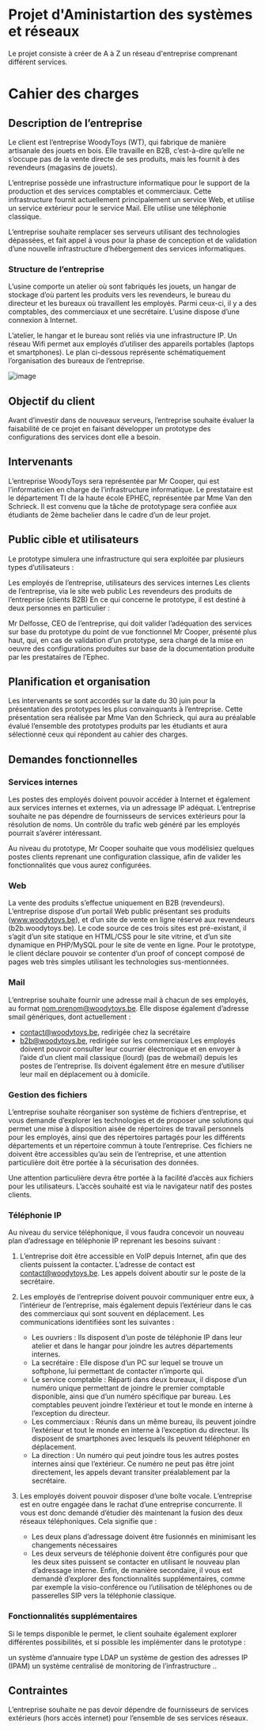 # Projet d'Aministartion des systèmes et réseaux

Le projet consiste à créer de A à Z un réseau d'entreprise comprenant différent services.


# Cahier des charges

## Description de l’entreprise
Le client est l’entreprise WoodyToys (WT), qui fabrique de manière artisanale des jouets en bois. Elle travaille en B2B, c’est-à-dire qu’elle ne s’occupe pas de la vente directe de ses produits, mais les fournit à des revendeurs (magasins de jouets).

L’entreprise possède une infrastructure informatique pour le support de la production et des services comptables et commerciaux. Cette infrastructure fournit actuellement principalement un service Web, et utilise un service extérieur pour le service Mail. Elle utilise une téléphonie classique.

L’entreprise souhaite remplacer ses serveurs utilisant des technologies dépassées, et fait appel à vous pour la phase de conception et de validation d’une nouvelle infrastructure d’hébergement des services informatiques.

### Structure de l’entreprise
L’usine comporte un atelier où sont fabriqués les jouets, un hangar de stockage d’où partent les produits vers les revendeurs, le bureau du directeur et les bureaux où travaillent les employés. Parmi ceux-ci, il y a des comptables, des commerciaux et une secrétaire. L’usine dispose d’une connexion à Internet.

L’atelier, le hangar et le bureau sont reliés via une infrastructure IP. Un réseau Wifi permet aux employés d’utiliser des appareils portables (laptops et smartphones). Le plan ci-dessous représente schématiquement l’organisation des bureaux de l’entreprise.

![image](https://user-images.githubusercontent.com/71312671/168784865-d247f541-ef7e-4b34-8c1c-98b2a8d9e297.png)


## Objectif du client
Avant d’investir dans de nouveaux serveurs, l’entreprise souhaite évaluer la faisabilité de ce projet en faisant développer un prototype des configurations des services dont elle a besoin.

## Intervenants
L’entreprise WoodyToys sera représentée par Mr Cooper, qui est l’informaticien en charge de l’infrastructure informatique. Le prestataire est le département TI de la haute école EPHEC, représentée par Mme Van den Schrieck. Il est convenu que la tâche de prototypage sera confiée aux étudiants de 2ème bachelier dans le cadre d’un de leur projet.

## Public cible et utilisateurs
Le prototype simulera une infrastructure qui sera exploitée par plusieurs types d’utilisateurs :

Les employés de l’entreprise, utilisateurs des services internes
Les clients de l’entreprise, via le site web public
Les revendeurs des produits de l’entreprise (clients B2B)
En ce qui concerne le prototype, il est destiné à deux personnes en particulier :

Mr Delfosse, CEO de l’entreprise, qui doit valider l’adéquation des services sur base du prototype du point de vue fonctionnel
Mr Cooper, présenté plus haut, qui, en cas de validation d’un prototype, sera chargé de la mise en oeuvre des configurations produites sur base de la documentation produite par les prestataires de l’Ephec.

## Planification et organisation
Les intervenants se sont accordés sur la date du 30 juin pour la présentation des prototypes les plus convainquants à l’entreprise. Cette présentation sera réalisée par Mme Van den Schrieck, qui aura au préalable évalué l’ensemble des prototypes produits par les étudiants et aura sélectionné ceux qui répondent au cahier des charges.

## Demandes fonctionnelles
### Services internes
Les postes des employés doivent pouvoir accéder à Internet et également aux services internes et externes, via un adressage IP adéquat. L’entreprise souhaite ne pas dépendre de fournisseurs de services extérieurs pour la résolution de noms. Un contrôle du trafic web généré par les employés pourrait s’avérer intéressant.

Au niveau du prototype, Mr Cooper souhaite que vous modélisiez quelques postes clients reprenant une configuration classique, afin de valider les fonctionnalités que vous aurez configurées.

### Web
La vente des produits s’effectue uniquement en B2B (revendeurs). L’entreprise dispose d’un portail Web public présentant ses produits (www.woodytoys.be), et d’un site de vente en ligne réservé aux revendeurs (b2b.woodytoys.be). Le code source de ces trois sites est pré-existant, il s’agit d’un site statique en HTML/CSS pour le site vitrine, et d’un site dynamique en PHP/MySQL pour le site de vente en ligne. Pour le prototype, le client déclare pouvoir se contenter d’un proof of concept composé de pages web très simples utilisant les technologies sus-mentionnées.

### Mail
L’entreprise souhaite fournir une adresse mail à chacun de ses employés, au format nom.prenom@woodytoys.be. Elle dispose également d’adresse smail génériques, dont actuellement :

* contact@woodytoys.be, redirigée chez la secrétaire
* b2b@woodytoys.be, redirigée sur les commerciaux
Les employés doivent pouvoir consulter leur courrier électronique et en envoyer à l’aide d’un client mail classique (lourd) (pas de webmail) depuis les postes de l’entreprise. Ils doivent également être en mesure d’utiliser leur mail en déplacement ou à domicile.

### Gestion des fichiers
L’entreprise souhaite réorganiser son système de fichiers d’entreprise, et vous demande d’explorer les technologies et de proposer une solutions qui permet une mise à disposition aisée de répertoires de travail personnels pour les employés, ainsi que des répertoires partagés pour les différents départements et un répertoire commun à toute l’entreprise. Ces fichiers ne doivent être accessibles qu’au sein de l’entreprise, et une attention particulière doit être portée à la sécurisation des données.

Une attention particulière devra être portée à la facilité d’accès aux fichiers pour les utilisateurs. L’accès souhaité est via le navigateur natif des postes clients.

### Téléphonie IP
Au niveau du service téléphonique, il vous faudra concevoir un nouveau plan d’adressage en téléphonie IP reprenant les besoins suivant :

1. L’entreprise doit être accessible en VoIP depuis Internet, afin que des clients puissent la contacter. L’adresse de contact est contact@woodytoys.be. Les appels doivent aboutir sur le poste de la secrétaire.

2. Les employés de l’entreprise doivent pouvoir communiquer entre eux, à l’intérieur de l’entreprise, mais également depuis l’extérieur dans le cas des commerciaux qui sont souvent en déplacement. Les communications identifiées sont les suivantes :

    * Les ouvriers : Ils disposent d’un poste de téléphonie IP dans leur atelier et dans le hangar pour joindre les autres départements internes.
    * La secrétaire : Elle dispose d’un PC sur lequel se trouve un softphone, lui permettant de contacter n’importe qui.
    * Le service comptable : Réparti dans deux bureaux, il dispose d’un numéro unique permettant de joindre le premier comptable disponible, ainsi que d’un numéro spécifique par bureau. Les comptables peuvent joindre l’extérieur et tout le monde en interne à l’exception du directeur.
    * Les commerciaux : Réunis dans un même bureau, ils peuvent joindre l’extérieur et tout le monde en interne à l’exception du directeur. Ils disposent de smartphones avec lesquels ils peuvent téléphoner en déplacement.
    * La direction : Un numéro qui peut joindre tous les autres postes internes ainsi que l’extérieur. Ce numéro ne peut pas être joint directement, les appels devant transiter préalablement par la secrétaire.
3. Les employés doivent pouvoir disposer d’une boîte vocale. L’entreprise est en outre engagée dans le rachat d’une entreprise concurrente. Il vous est donc demandé d’étudier dès maintenant la fusion des deux réseaux téléphoniques. Cela signifie que :
    * Les deux plans d’adressage doivent être fusionnés en minimisant les changements nécessaires
    * Les deux serveurs de téléphonie doivent être configurés pour que les deux sites puissent se contacter en utilisant le nouveau plan d’adressage interne.
Enfin, de manière secondaire, il vous est demandé d’explorer des fonctionnalités supplémentaires, comme par exemple la visio-conférence ou l’utilisation de téléphones ou de passerelles SIP vers la téléphonie classique.

### Fonctionnalités supplémentaires
Si le temps disponible le permet, le client souhaite également explorer différentes possibilités, et si possible les implémenter dans le prototype :

un système d’annuaire type LDAP
un système de gestion des adresses IP (IPAM)
un système centralisé de monitoring de l’infrastructure
..
## Contraintes
L’entreprise souhaite ne pas devoir dépendre de fournisseurs de services extérieurs (hors accès internet) pour l’ensemble de ses services réseaux.
